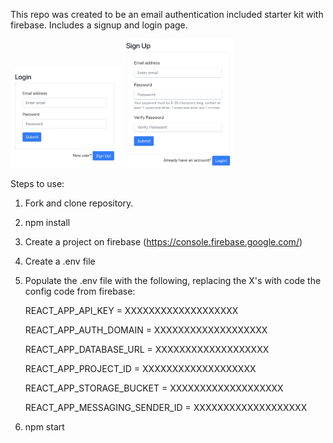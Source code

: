 This repo was created to be an email authentication included starter kit with firebase. Includes a signup and login page.

<img src="images/login.png" width="35%">

<img src="images/signUp.png" width="35%">

Steps to use:

1. Fork and clone repository.
2. npm install
3. Create a project on firebase (https://console.firebase.google.com/)
4. Create a .env file
5. Populate the .env file with the following, replacing the X's with code the config code from firebase:

    REACT_APP_API_KEY = XXXXXXXXXXXXXXXXXXX
  
    REACT_APP_AUTH_DOMAIN = XXXXXXXXXXXXXXXXXXX
  
    REACT_APP_DATABASE_URL = XXXXXXXXXXXXXXXXXXX
  
    REACT_APP_PROJECT_ID = XXXXXXXXXXXXXXXXXXX
  
    REACT_APP_STORAGE_BUCKET = XXXXXXXXXXXXXXXXXXX
  
    REACT_APP_MESSAGING_SENDER_ID = XXXXXXXXXXXXXXXXXXX

6. npm start
